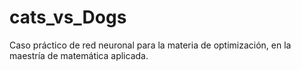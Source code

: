 # cats_vs_Dogs
Caso práctico de red neuronal para la materia de optimización, en la maestría de matemática aplicada.
